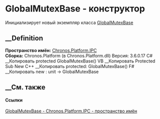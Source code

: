 # GlobalMutexBase - конструктор
Инициализирует новый экземпляр класса
[GlobalMutexBase](T_Chronos_Platform_IPC_GlobalMutexBase.htm)
##  __Definition
 **Пространство имён:** [Chronos.Platform.IPC](N_Chronos_Platform_IPC.htm)  
 **Сборка:** Chronos.Platform (в Chronos.Platform.dll) Версия: 3.6.0.17
C# __Копировать
     protected GlobalMutexBase()
VB __Копировать
     Protected Sub New
C++ __Копировать
     protected:
    GlobalMutexBase()
F# __Копировать
     new : unit -> GlobalMutexBase
##  __См. также
#### Ссылки
[GlobalMutexBase - ](T_Chronos_Platform_IPC_GlobalMutexBase.htm)
[Chronos.Platform.IPC - пространство имён](N_Chronos_Platform_IPC.htm)
